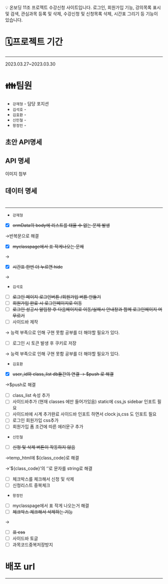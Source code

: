 <aside>
💡 온보딩 11조 프로젝트 수강신청 사이트입니다. 로그인, 회원가입 기능, 강의목록 표시 및 검색, 관심과목 등록 및 삭제, 수강신청 및 신청목록 삭제, 시간표 그리기 등 기능이 있습니다.

</aside>

# 🗓프로젝트 기간

---

2023.03.27~2023.03.30

# 👪팀원

- `강재형` - 담당 포지션
- `김석호` -
- `김효환` -
- `신민철` -
- `왕정민` -

## 초안 API명세

## API 명세

이미지 첨부

## 데이터 명세

# <Issue>

---

- `강재형`
- [x]  ~~ormData의 body에 리스트를 태울 수 없는 문제 발생~~

→반복문으로 해결

- [x]  ~~myclasspage에서 표 작게나오는 문제~~

→

- [x]  ~~시간표 한번 더 누르면 hide~~

→ 

- `김석호`
- [ ]  ~~로그인 페이지  로그인버튼 /회원가입 버튼 만들기~~
- [ ]  ~~회원가입 완료 시 로그인페이지로 이동~~
- [ ]  ~~로그인 성공시 알림창 후 다음페이지로 이동/실패시 안내창과 함께 로그인페이지 머무르기~~
- [ ]  사이드바 제작

→ 능력 부족으로 인해 구현 못함 공부를 더 해야할 필요가 있다.

- [ ]  로그인 시 토큰 발생 후 쿠키로 저장

→ 능력 부족으로 인해 구현 못함 공부를 더 해야할 필요가 있다.

- `김효환`
- [x]  ~~user_id와 class_list db들간의 연결 → $push 로 해결~~

→$push로 해결

- [ ]  class_list 속성 추가
- [ ]  사이드바추가 (현재 classes 에만 들어가있음) static에 css,js sidebar 인포트 필요
- [ ]  사이드바에 시계 추가완료  사이드바 인포트 하면서 clock js,css 도 인포트 필요
- [ ]  로그인 회원가입 css추가
- [ ]  회원가입 폼 조건에  따른 에러문구 추가
- `신민철`
- [ ]  ~~신청 및 삭제 버튼이 작동하지 않음~~

→temp_html에 ${class_code}로 해결

→’${class_code}’의 ‘’로 문자를 string로 해결

- [ ]  체크박스를 체크해서 신청 및 삭제
- [ ]  신청리스트 중복체크
- `왕정민`
- [ ]  myclasspage에서 표 작게 나오는거 해결
- [ ]  ~~체크박스 체크해서 삭제하는 기능~~

→

- [ ]  ~~표 css~~
- [ ]  사이드바 토글
- [ ]  과목코드중복저장방지

# 배포 url

---

